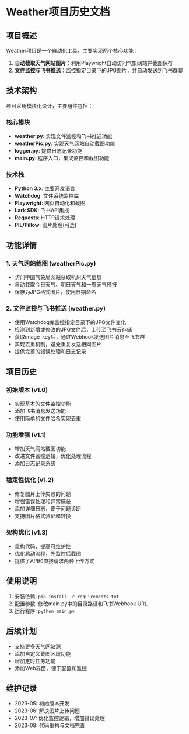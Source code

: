 # Weather项目历史文档

## 项目概述

Weather项目是一个自动化工具，主要实现两个核心功能：
1. **自动截取天气网站图片**：利用Playwright自动访问气象网站并截图保存
2. **文件监控与飞书推送**：监控指定目录下的JPG图片，并自动发送到飞书群聊

## 技术架构

项目采用模块化设计，主要组件包括：

### 核心模块
- **weather.py**: 实现文件监控和飞书推送功能
- **weatherPic.py**: 实现天气网站自动截图功能
- **logger.py**: 提供日志记录功能
- **main.py**: 程序入口，集成监控和截图功能

### 技术栈
- **Python 3.x**: 主要开发语言
- **Watchdog**: 文件系统监控库
- **Playwright**: 网页自动化和截图
- **Lark SDK**: 飞书API集成
- **Requests**: HTTP请求处理
- **PIL/Pillow**: 图片处理(可选)

## 功能详情

### 1. 天气网站截图 (weatherPic.py)
- 访问中国气象局网站获取杭州天气信息
- 自动截取今日天气、明日天气和一周天气预报
- 保存为JPG格式图片，使用日期命名

### 2. 文件监控与飞书推送 (weather.py)
- 使用Watchdog库监控指定目录下的JPG文件变化
- 检测到新增或修改的JPG文件后，上传至飞书云存储
- 获取image_key后，通过Webhook发送图片消息至飞书群
- 实现去重机制，避免重复发送相同图片
- 提供完善的错误处理和日志记录

## 项目历史

### 初始版本 (v1.0)
- 实现基本的文件监控功能
- 添加飞书消息发送功能
- 使用简单的文件哈希实现去重

### 功能增强 (v1.1)
- 增加天气网站截图功能
- 改进文件监控逻辑，优化处理流程
- 添加日志记录系统

### 稳定性优化 (v1.2)
- 修复图片上传失败的问题
- 增强错误处理和异常捕获
- 添加详细日志，便于问题诊断
- 支持图片格式验证和转换

### 架构优化 (v1.3)
- 重构代码，提高可维护性
- 优化启动流程，先监控后截图
- 提供了API和直接请求两种上传方式

## 使用说明

1. 安装依赖: `pip install -r requirements.txt`
2. 配置参数: 修改main.py中的目录路径和飞书Webhook URL
3. 运行程序: `python main.py`

## 后续计划

- 支持更多天气网站源
- 添加自定义截图区域功能
- 增加定时任务功能
- 添加Web界面，便于配置和监控

## 维护记录

- 2023-05: 初始版本开发
- 2023-06: 解决图片上传问题
- 2023-07: 优化监控逻辑，增加错误处理
- 2023-08: 代码重构与文档完善 